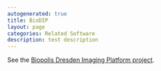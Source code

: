 ```yaml
---
autogenerated: true
title: BioDIP
layout: page
categories: Related Software
description: test description
---
```


See the [Biopolis Dresden Imaging Platform project](http://www.biodip.de/wiki/Biopolis_Dresden_Imaging_Platform).
